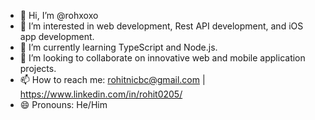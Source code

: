 - 👋 Hi, I’m @rohxoxo
- 👀 I’m interested in web development, Rest API development, and iOS app development.
- 🌱 I’m currently learning TypeScript and Node.js.
- 💞️ I’m looking to collaborate on innovative web and mobile application projects.
- 📫 How to reach me: rohitnicbc@gmail.com | https://www.linkedin.com/in/rohit0205/
- 😄 Pronouns: He/Him
